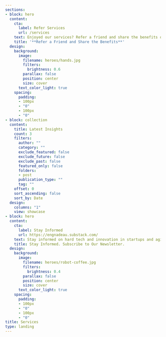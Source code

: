 ```yaml
---
sections:
- block: hero
  content:
    cta:
      label: Refer Services
      url: /services
    text: Enjoyed our services? Refer a friend and share the benefits of our personalized fractional CTO expertise.
    title: '**Refer a Friend and Share the Benefits**'
  design:
    background:
      image:
        filename: heroes/hands.jpg
        filters:
          brightness: 0.6
        parallax: false
        position: center
        size: cover
      text_color_light: true
    spacing:
      padding:
      - 100px
      - "0"
      - 100px
      - "0"
- block: collection
  content:
    title: Latest Insights
    count: 3
    filters:
      author: ""
      category: ""
      exclude_featured: false
      exclude_future: false
      exclude_past: false
      featured_only: false
      folders:
      - post
      publication_type: ""
      tag: ""
    offset: 0
    sort_ascending: false
    sort_by: Date
  design:
    columns: "1"
    view: showcase
- block: hero
  content:
    cta:
      label: Stay Informed
      url: https://engnadeau.substack.com/
    text: Stay informed on hard tech and innovation in startups and agile businesses. Subscribe now. 🚀
    title: Stay Informed. Subscribe to Our Newsletter.
  design:
    background:
      image:
        filename: heroes/robot-coffee.jpg
        filters:
          brightness: 0.4
        parallax: false
        position: center
        size: cover
      text_color_light: true
    spacing:
      padding:
      - 100px
      - "0"
      - 100px
      - "0"
title: Services
type: landing
---
```

